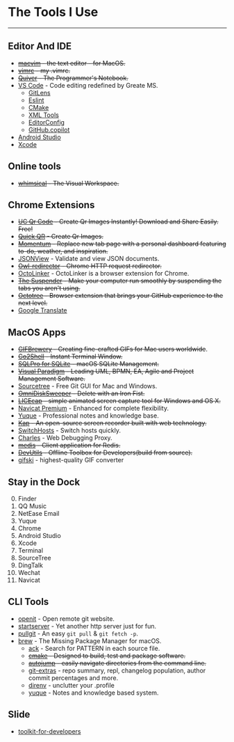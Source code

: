 # The Tools I Use

---

## Editor And IDE

- <s>[macvim](//github.com/macvim-dev/macvim) - the text editor - for MacOS.</s>
- <s>[vimrc](//github.com/xudafeng/vimrc) - my .vimrc.</s>
- <s>[Quiver](http://happenapps.com) - The Programmer's Notebook.</s>
- [VS Code](https://code.visualstudio.com/) - Code editing redefined by Greate MS.
  - [GitLens](https://marketplace.visualstudio.com/items?itemName=eamodio.gitlens)
  - [Eslint](https://marketplace.visualstudio.com/items?itemName=dbaeumer.vscode-eslint)
  - [CMake](https://marketplace.visualstudio.com/items?itemName=twxs.cmake)
  - [XML Tools](https://marketplace.visualstudio.com/items?itemName=DotJoshJohnson.xml)
  - [EditorConfig](https://marketplace.visualstudio.com/items?itemName=EditorConfig.EditorConfig)
  - [GitHub.copilot](https://marketplace.visualstudio.com/items?itemName=GitHub.copilot)
- [Android Studio](https://developer.android.com/studio)
- [Xcode](https://developer.apple.com/xcode/)

## Online tools

- <s>[whimsical](https://whimsical.com/) - The Visual Workspace.</s>

## Chrome Extensions

- <s>[UC Qr Code](https://chrome.google.com/webstore/detail/uc-qr-code/nhelohnehpahakjoklmodmogclacjgdj) - Create Qr Images Instantly! Download and Share Easily. Free!</s>
- <s>[Quick QR](https://chrome.google.com/webstore/detail/quick-qr-code-generator/afpbjjgbdimpioenaedcjgkaigggcdpp) - Create Qr Images.</s>
- <s>[Momentum](https://chrome.google.com/webstore/detail/momentum/laookkfknpbbblfpciffpaejjkokdgca) - Replace new tab page with a personal dashboard featuring to-do, weather, and inspiration.</s>
- [JSONView](https://chrome.google.com/webstore/detail/jsonview/chklaanhfefbnpoihckbnefhakgolnmc) - Validate and view JSON documents.
- <s>[Owl-redirector](//github.com/meowtec/Owl-redirector) - Chrome HTTP request redirector.</s>
- [OctoLinker](https://chrome.google.com/webstore/detail/octolinker/jlmafbaeoofdegohdhinkhilhclaklkp?hl=en-GB) - OctoLinker is a browser extension for Chrome.
- <s>[The Suspender](https://chrome.google.com/webstore/detail/octotree/bkhaagjahfmjljalopjnoealnfndnagc) - Make your computer run smoothly by suspending the tabs you aren't using.</s>
- <s>[Octotree](https://chrome.google.com/webstore/detail/octotree/bkhaagjahfmjljalopjnoealnfndnagc) - Browser extension that brings your GitHub experience to the next level.</s>
- [Google Translate](https://chrome.google.com/webstore/detail/google-translate/aapbdbdomjkkjkaonfhkkikfgjllcleb)

## MacOS Apps

- <s>[GIFBrewery](http://gifbrewery.com/) - Creating fine-crafted GIFs for Mac users worldwide</s>.
- <s>[Go2Shell](http://zipzapmac.com/go2shell) - Instant Terminal Window.</s>
- <s>[SQLPro for SQLite](https://www.sqlitepro.com/) - macOS SQLite Management.</s>
- <s>[Visual Paradigm](https://www.visual-paradigm.com/) - Leading UML, BPMN, EA, Agile and Project Management Software.</s>
- [Sourcetree](https://www.sourcetreeapp.com/) - Free Git GUI for Mac and Windows.
- <s>[OmniDiskSweeper](https://www.omnigroup.com/more) - Delete with an Iron Fist.</s>
- <s>[LICEcap](https://github.com/justinfrankel/licecap) - simple animated screen capture tool for Windows and OS X.</s>
- [Navicat Premium](https://www.navicat.com.cn/products/navicat-premium) - Enhanced for complete flexibility.
- [Yuque](https://www.yuque.com/install/desktop) - Professional notes and knowledge base.
- <s>[Kap](https://getkap.co) - An open-source screen recorder built with web technology.</s>
- [SwitchHosts](https://github.com/oldj/SwitchHosts) - Switch hosts quickly.
- [Charles](https://www.charlesproxy.com/) - Web Debugging Proxy.
- <s>[medis](https://github.com/luin/medis) - Client application for Redis.</s>
- <s>[DevUtils](https://github.com/xudafeng/DevUtils-app) - Offline Toolbox for Developers(build from source).</s>
- [gifski](https://gif.ski/) - highest-quality GIF converter

## Stay in the Dock

0. Finder
0. QQ Music
0. NetEase Email
0. Yuque
0. Chrome
0. Android Studio
0. Xcode
0. Terminal
0. SourceTree
0. DingTalk
0. Wechat
0. Navicat

## CLI Tools

- [openit](//github.com/xudafeng/openit) - Open remote git website.
- [startserver](//github.com/xudafeng/startserver) - Yet another http server just for fun.
- [pullgit](//github.com/xudafeng/pullgit) - An easy `git pull` & `git fetch -p`.
- [brew](https://brew.sh/) - The Missing Package Manager for macOS.
  - [ack](https://beyondgrep.com/install) - Search for PATTERN in each source file.
  - <s>[cmake](https://cmake.org/) - Designed to build, test and package software.</s>
  - <s>[autojump](https://github.com/wting/autojump) - easily navigate directories from the command line.</s>
  - [git-extras](https://github.com/tj/git-extras) - repo summary, repl, changelog population, author commit percentages and more.
  - [direnv](https://direnv.net/) - unclutter your .profile
  - [yuque](https://yuque.com) - Notes and knowledge based system.

## Slide

- [toolkit-for-developers](https://xudafeng.github.io/slide/archives/toolkit-for-developers/)
